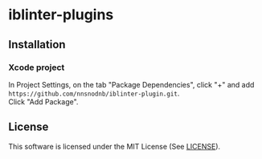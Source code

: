 # iblinter-plugins

## Installation

### Xcode project

In Project Settings, on the tab "Package Dependencies", click "+" and add `https://github.com/nnsnodnb/iblinter-plugin.git`.  
Click "Add Package".

## License

This software is licensed under the MIT License (See [LICENSE](LICENSE)).
